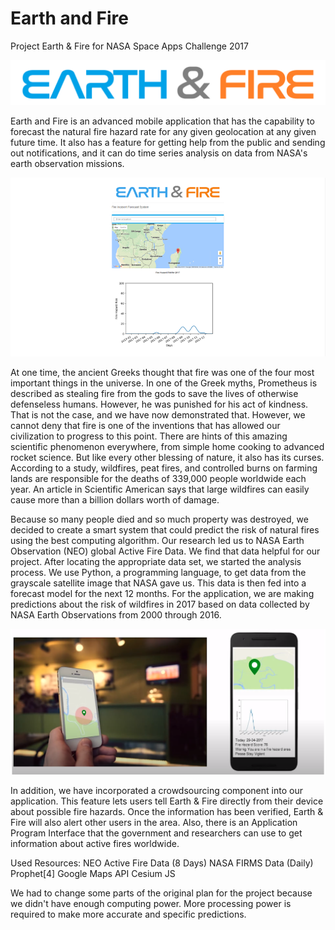 # Earth and Fire
Project Earth &amp; Fire for NASA Space Apps Challenge 2017

![Earth and Fire](https://raw.githubusercontent.com/arman-bd/earth-and-fire/master/dist/img/header-logo.png)

Earth and Fire is an advanced mobile application that has the capability to forecast the natural fire hazard rate for any given geolocation at any given future time. It also has a feature for getting help from the public and sending out notifications, and it can do time series analysis on data from NASA's earth observation missions.

![Earth and Fire](https://raw.githubusercontent.com/arman-bd/earth-and-fire/master/earth-and-fire.png)

At one time, the ancient Greeks thought that fire was one of the four most important things in the universe. In one of the Greek myths, Prometheus is described as stealing fire from the gods to save the lives of otherwise defenseless humans. However, he was punished for his act of kindness. That is not the case, and we have now demonstrated that. However, we cannot deny that fire is one of the inventions that has allowed our civilization to progress to this point. There are hints of this amazing scientific phenomenon everywhere, from simple home cooking to advanced rocket science. But like every other blessing of nature, it also has its curses. According to a study, wildfires, peat fires, and controlled burns on farming lands are responsible for the deaths of 339,000 people worldwide each year. An article in Scientific American says that large wildfires can easily cause more than a billion dollars worth of damage.

Because so many people died and so much property was destroyed, we decided to create a smart system that could predict the risk of natural fires using the best computing algorithm. Our research led us to NASA Earth Observation (NEO) global Active Fire Data. We find that data helpful for our project.
After locating the appropriate data set, we started the analysis process. We use Python, a programming language, to get data from the grayscale satellite image that NASA gave us. This data is then fed into a forecast model for the next 12 months. For the application, we are making predictions about the risk of wildfires in 2017 based on data collected by NASA Earth Observations from 2000 through 2016.

![Earth and Fire](https://raw.githubusercontent.com/arman-bd/earth-and-fire/master/app-screenshot.png)

In addition, we have incorporated a crowdsourcing component into our application. This feature lets users tell Earth & Fire directly from their device about possible fire hazards. Once the information has been verified, Earth & Fire will also alert other users in the area. Also, there is an Application Program Interface that the government and researchers can use to get information about active fires worldwide.

Used Resources:
NEO Active Fire Data (8 Days)
NASA FIRMS Data (Daily)
Prophet[4]
Google Maps API
Cesium JS

We had to change some parts of the original plan for the project because we didn't have enough computing power. More processing power is required to make more accurate and specific predictions.
